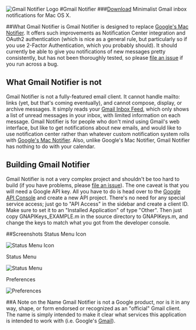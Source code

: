 ![Gmail Notifier Logo][logo]
#Gmail Notifier
###[Download](https://github.com/jashephe/Gmail-Notifier/releases)
Minimalist Gmail inbox notifications for Mac OS X.

##What Gmail Notifier is
Gmail Notifier is designed to replace [Google's Mac Notifier](http://toolbar.google.com/gmail-helper/notifier_mac.html).  It offers such improvements as Notification Center integration and OAuth2 authentication (which is nice as a general rule, but particularly so if you use 2-Factor Authentication, which you probably should).  It should currently be able to give you notifications of new messages pretty consistently, but has not been thoroughly tested, so please [file an issue](https://github.com/jashephe/Gmail-Notifier/issues) if you run across a bug.

## What Gmail Notifier is not
Gmail Notifier is not a fully-featured email client.  It cannot handle mailto: links (yet, but that's coming eventually), and cannot compose, display, or archive messages.  It simply reads your [Gmail Inbox Feed](https://mail.google.com/mail/feed/atom/), which only shows a list of unread messages in your inbox, with limited information on each message.  Gmail Notifier is for people who don't mind using Gmail's web interface, but like to get notifications about new emails, and would like to use notification center rather than whatever custom notification system rolls with [Google's Mac Notifier](http://toolbar.google.com/gmail-helper/notifier_mac.html).  Also, unlike Google's Mac Notifier, Gmail Notifier has nothing to do with your calendar.

## Building Gmail Notifier
Gmail Notifier is not a very complex project and shouldn't be too hard to build (if you have problems, please [file an issue](https://github.com/jashephe/Gmail-Notifier/issues)).  The one caveat is that you will need a Google API key.  All you have to do is head over to the [Google API Console](https://code.google.com/apis/console/) and create a new API project.  There's no need for any special service access; just go to "API Access" in the sidebar and create a client ID.  Make sure to set it to an "Installed Application" of type "Other".  Then just copy GNAPIKeys_EXAMPLE.m in the source directory to GNAPIKeys.m, and change the keys to match what you got from the developer console.

##Screenshots
Status Menu Icon

![Status Menu Icon](https://s3.amazonaws.com/Gmail-Notifier/status_menu_icon.png "Status Menu Icon")

Status Menu

![Status Menu](https://s3.amazonaws.com/Gmail-Notifier/status_menu.png "Status Menu")

Preferences

![Preferences](https://s3.amazonaws.com/Gmail-Notifier/preferences.png "Preferences")

##A Note on the Name
Gmail Notifier is not a Google product, nor is it in any way, shape, or form endorsed or recognized as an "official" Gmail client.  The name is simply intended to make it clear what services this application is intended to work with (i.e. Google's [Gmail](http://mail.google.com/)).

[logo]: https://s3.amazonaws.com/Gmail-Notifier/icon_128x128.png "Gmail Notifier"
